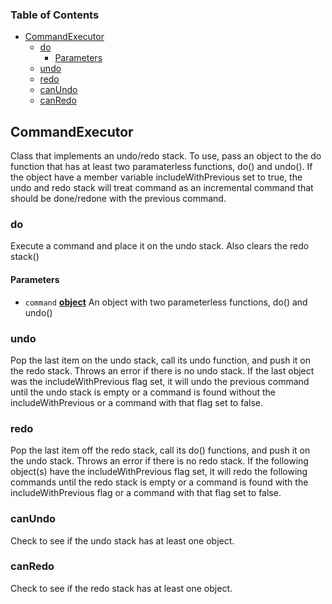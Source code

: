 <!-- Generated by documentation.js. Update this documentation by updating the source code. -->

### Table of Contents

-   [CommandExecutor][1]
    -   [do][2]
        -   [Parameters][3]
    -   [undo][4]
    -   [redo][5]
    -   [canUndo][6]
    -   [canRedo][7]

## CommandExecutor

Class that implements an undo/redo stack.
To use, pass an object to the do function that has at least two paramaterless functions, do() and undo().
If the object have a member variable includeWithPrevious set to true, the undo and redo stack will treat 
command as an incremental command that should be done/redone with the previous command.

### do

Execute a command and place it on the undo stack. Also clears the redo stack()

#### Parameters

-   `command` **[object][8]** An object with two parameterless functions, do() and undo()

### undo

Pop the last item on the undo stack, call its undo function, and push it on the redo stack. 
Throws an error if there is no undo stack.
If the last object was the includeWithPrevious flag set, it will undo the previous command
until the undo stack is empty or a command is found without the includeWithPrevious or a command
with that flag set to false.

### redo

Pop the last item off the redo stack, call its do() functions, and push it on the undo stack.
Throws an error if there is no redo stack.
If the following object(s) have the includeWithPrevious flag set, it will redo the following commands
until the redo stack is empty or a command is found with the includeWithPrevious flag or a command 
with that flag set to false.

### canUndo

Check to see if the undo stack has at least one object.

### canRedo

Check to see if the redo stack has at least one object.

[1]: #commandexecutor

[2]: #do

[3]: #parameters

[4]: #undo

[5]: #redo

[6]: #canundo

[7]: #canredo

[8]: https://developer.mozilla.org/docs/Web/JavaScript/Reference/Global_Objects/Object
